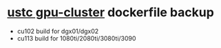# [ustc gpu-cluster](https://git.ustc.edu.cn/ypb/gpu-cluster) dockerfile backup
- cu102 build for dgx01/dgx02
- cu113 build for 1080ti/2080ti/3080ti/3090
